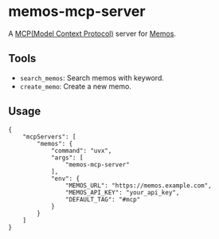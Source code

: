 # memos-mcp-server

A [MCP(Model Context Protocol)](https://modelcontextprotocol.io) server for [Memos](https://github.com/usememos/memos).

## Tools

- `search_memos`: Search memos with keyword.
- `create_memo`: Create a new memo.

## Usage

```
{
    "mcpServers": [
        "memos": {
            "command": "uvx",
            "args": [
                "memos-mcp-server"
            ],
            "env": {
                "MEMOS_URL": "https://memos.example.com",
                "MEMOS_API_KEY": "your_api_key",
                "DEFAULT_TAG": "#mcp"
            }
        }
    ]
}
```